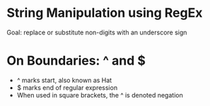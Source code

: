 # String Manipulation using RegEx
Goal: replace or substitute non-digits with an underscore sign

# On Boundaries: ^ and $
- ^ marks start, also known as Hat
- $ marks end of regular expression
- When used in square brackets, the ^ is denoted negation
